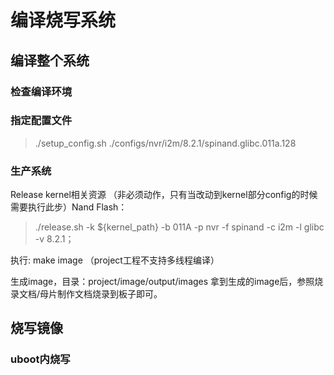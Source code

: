 # 编译烧写系统
## 编译整个系统

### 检查编译环境

### 指定配置文件
> ./setup_config.sh ./configs/nvr/i2m/8.2.1/spinand.glibc.011a.128

### 生产系统
Release kernel相关资源 （非必须动作，只有当改动到kernel部分config的时候需要执行此步）Nand Flash：
> ./release.sh -k  ${kernel_path} -b 011A -p nvr -f spinand -c i2m -l glibc -v 8.2.1；

执行: make image （project工程不支持多线程编译）

生成image，目录：project/image/output/images 拿到生成的image后，参照烧录文档/母片制作文档烧录到板子即可。

## 烧写镜像

### uboot内烧写
